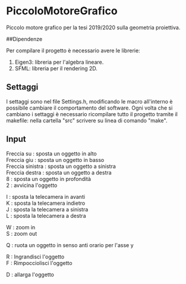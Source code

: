 # PiccoloMotoreGrafico
Piccolo motore grafico per la tesi 2019/2020 sulla geometria proiettiva.

##Dipendenze

Per compilare il progetto è necessario avere le librerie:

1. Eigen3: libreria per l'algebra lineare.
2. SFML: libreria per il rendering 2D.

## Settaggi
I settaggi sono nel file Settings.h, modificando le macro all'interno è possibile cambiare il comportamento del software.
Ogni volta che si cambiano i settaggi è necessario ricompilare tutto il progetto tramite il makefile: nella cartella "src" scrivere su linea di comando "make".

## Input

Freccia su : sposta un oggetto in alto  
Freccia giu : sposta un oggetto in basso  
Freccia sinistra : sposta un oggetto a sinistra  
Freccia destra : sposta un oggetto a destra  
8 : sposta un oggetto in profondità  
2 : avvicina l'oggetto  

I : sposta la telecamera in avanti  
K : sposta la telecamera indietro  
J : sposta la telecamera a sinistra  
L : sposta la telecamera a destra  

W : zoom in  
S : zoom out  

Q : ruota un oggetto in senso anti orario per l'asse y  
 
R : Ingrandisci l'oggetto  
F : Rimpocciolisci l'oggetto  

D : allarga l'oggetto  

